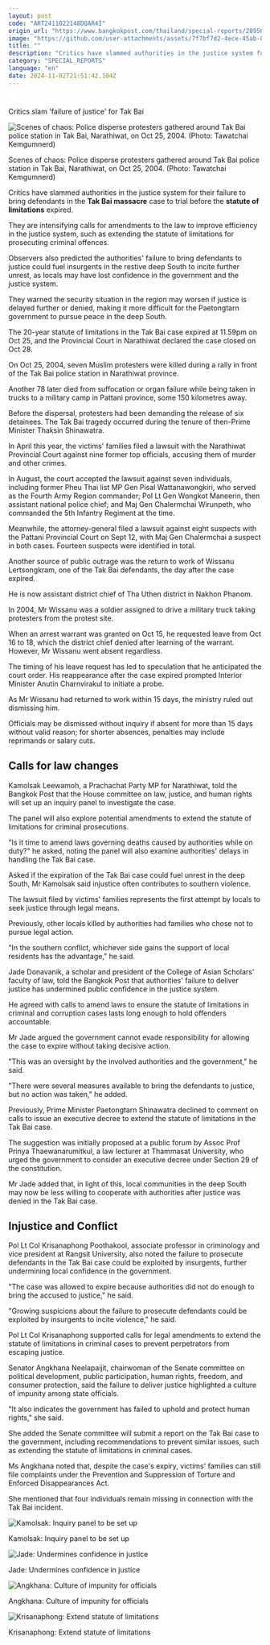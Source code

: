 ```yaml
---
layout: post
code: "ART2411022148DQAR4I"
origin_url: "https://www.bangkokpost.com/thailand/special-reports/2895012/critics-slam-failure-of-justice-for-tak-bai"
image: "https://github.com/user-attachments/assets/7f7bf7d2-4ece-45ab-8789-02b0a57524ed"
title: ""
description: "Critics have slammed authorities in the justice system for their failure to bring defendants in the  Tak Bai massacre  case to trial before the  statute of limitations  expired."
category: "SPECIAL_REPORTS"
language: "en"
date: 2024-11-02T21:51:42.104Z
---
```


# 

Critics slam 'failure of justice' for Tak Bai

![Scenes of chaos: Police disperse protesters gathered around Tak Bai police station in Tak Bai, Narathiwat, on Oct 25, 2004. (Photo: Tawatchai Kemgumnerd)](https://github.com/user-attachments/assets/1fdd3967-157f-4f9a-b0b2-5f6d82e538a5)

Scenes of chaos: Police disperse protesters gathered around Tak Bai police station in Tak Bai, Narathiwat, on Oct 25, 2004. (Photo: Tawatchai Kemgumnerd)

Critics have slammed authorities in the justice system for their failure to bring defendants in the **Tak Bai massacre** case to trial before the **statute of limitations** expired.

They are intensifying calls for amendments to the law to improve efficiency in the justice system, such as extending the statute of limitations for prosecuting criminal offences.

Observers also predicted the authorities' failure to bring defendants to justice could fuel insurgents in the restive deep South to incite further unrest, as locals may have lost confidence in the government and the justice system.

They warned the security situation in the region may worsen if justice is delayed further or denied, making it more difficult for the Paetongtarn government to pursue peace in the deep South.

The 20-year statute of limitations in the Tak Bai case expired at 11.59pm on Oct 25, and the Provincial Court in Narathiwat declared the case closed on Oct 28.

On Oct 25, 2004, seven Muslim protesters were killed during a rally in front of the Tak Bai police station in Narathiwat province.

Another 78 later died from suffocation or organ failure while being taken in trucks to a military camp in Pattani province, some 150 kilometres away.

Before the dispersal, protesters had been demanding the release of six detainees. The Tak Bai tragedy occurred during the tenure of then-Prime Minister Thaksin Shinawatra.

In April this year, the victims' families filed a lawsuit with the Narathiwat Provincial Court against nine former top officials, accusing them of murder and other crimes.

In August, the court accepted the lawsuit against seven individuals, including former Pheu Thai list MP Gen Pisal Wattanawongkiri, who served as the Fourth Army Region commander; Pol Lt Gen Wongkot Maneerin, then assistant national police chief; and Maj Gen Chalermchai Wirunpeth, who commanded the 5th Infantry Regiment at the time.

Meanwhile, the attorney-general filed a lawsuit against eight suspects with the Pattani Provincial Court on Sept 12, with Maj Gen Chalermchai a suspect in both cases. Fourteen suspects were identified in total.

Another source of public outrage was the return to work of Wissanu Lertsongkram, one of the Tak Bai defendants, the day after the case expired.

He is now assistant district chief of Tha Uthen district in Nakhon Phanom.

In 2004, Mr Wissanu was a soldier assigned to drive a military truck taking protesters from the protest site.

When an arrest warrant was granted on Oct 15, he requested leave from Oct 16 to 18, which the district chief denied after learning of the warrant. However, Mr Wissanu went absent regardless.

The timing of his leave request has led to speculation that he anticipated the court order. His reappearance after the case expired prompted Interior Minister Anutin Charnvirakul to initiate a probe.

As Mr Wissanu had returned to work within 15 days, the ministry ruled out dismissing him.

Officials may be dismissed without inquiry if absent for more than 15 days without valid reason; for shorter absences, penalties may include reprimands or salary cuts.

**Calls for law changes**
-------------------------

Kamolsak Leewamoh, a Prachachat Party MP for Narathiwat, told the Bangkok Post that the House committee on law, justice, and human rights will set up an inquiry panel to investigate the case.

The panel will also explore potential amendments to extend the statute of limitations for criminal prosecutions.

"Is it time to amend laws governing deaths caused by authorities while on duty?" he asked, noting the panel will also examine authorities' delays in handling the Tak Bai case.

Asked if the expiration of the Tak Bai case could fuel unrest in the deep South, Mr Kamolsak said injustice often contributes to southern violence.

The lawsuit filed by victims' families represents the first attempt by locals to seek justice through legal means.

Previously, other locals killed by authorities had families who chose not to pursue legal action.

"In the southern conflict, whichever side gains the support of local residents has the advantage," he said.

Jade Donavanik, a scholar and president of the College of Asian Scholars' faculty of law, told the Bangkok Post that authorities' failure to deliver justice has undermined public confidence in the justice system.

He agreed with calls to amend laws to ensure the statute of limitations in criminal and corruption cases lasts long enough to hold offenders accountable.

Mr Jade argued the government cannot evade responsibility for allowing the case to expire without taking decisive action.

"This was an oversight by the involved authorities and the government," he said.

"There were several measures available to bring the defendants to justice, but no action was taken," he added.

Previously, Prime Minister Paetongtarn Shinawatra declined to comment on calls to issue an executive decree to extend the statute of limitations in the Tak Bai case.

The suggestion was initially proposed at a public forum by Assoc Prof Prinya Thaewanarumitkul, a law lecturer at Thammasat University, who urged the government to consider an executive decree under Section 29 of the constitution.

Mr Jade added that, in light of this, local communities in the deep South may now be less willing to cooperate with authorities after justice was denied in the Tak Bai case.

**Injustice and Conflict**
--------------------------

Pol Lt Col Krisanaphong Poothakool, associate professor in criminology and vice president at Rangsit University, also noted the failure to prosecute defendants in the Tak Bai case could be exploited by insurgents, further undermining local confidence in the government.

"The case was allowed to expire because authorities did not do enough to bring the accused to justice," he said.

"Growing suspicions about the failure to prosecute defendants could be exploited by insurgents to incite violence," he said.

Pol Lt Col Krisanaphong supported calls for legal amendments to extend the statute of limitations in criminal cases to prevent perpetrators from escaping justice.

Senator Angkhana Neelapaijit, chairwoman of the Senate committee on political development, public participation, human rights, freedom, and consumer protection, said the failure to deliver justice highlighted a culture of impunity among state officials.

"It also indicates the government has failed to uphold and protect human rights," she said.

She added the Senate committee will submit a report on the Tak Bai case to the government, including recommendations to prevent similar issues, such as extending the statute of limitations in criminal cases.

Ms Angkhana noted that, despite the case's expiry, victims' families can still file complaints under the Prevention and Suppression of Torture and Enforced Disappearances Act.

She mentioned that four individuals remain missing in connection with the Tak Bai incident.

![Kamolsak: Inquiry panel to be set up](https://github.com/user-attachments/assets/fa16bbc1-38ed-49d4-8798-c550924b1ed0)

Kamolsak: Inquiry panel to be set up

![Jade: Undermines confidence in justice](https://github.com/user-attachments/assets/0a306a98-2862-436a-92b0-539e4ecb0da0)

Jade: Undermines confidence in justice

![Angkhana: Culture of impunity for officials](https://static.bangkokpost.com/media/content/dcx/2024/11/03/5331137.jpg)

Angkhana: Culture of impunity for officials

![Krisanaphong: Extend statute of limitations](https://github.com/user-attachments/assets/a24b2831-6585-45b7-bfa1-6d359c9a2173)

Krisanaphong: Extend statute of limitations
